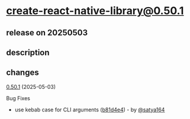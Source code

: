 # create-react-native-library@0.50.1

## release on 20250503

## description

## changes

<a href="https://github.com/callstack/react-native-builder-bob/compare/create-react-native-library@0.50.0...create-react-native-library@0.50.1">0.50.1</a> (2025-05-03)

Bug Fixes

* use kebab case for CLI arguments (<a href="https://github.com/callstack/react-native-builder-bob/commit/b81d4e485561061f808f57d2f8ae030b3cd880ae">b81d4e4</a>) - by <a class="user-mention notranslate" data-hovercard-type="user" data-hovercard-url="/users/satya164/hovercard" data-octo-click="hovercard-link-click" data-octo-dimensions="link_type:self" href="https://github.com/satya164">@satya164</a>

